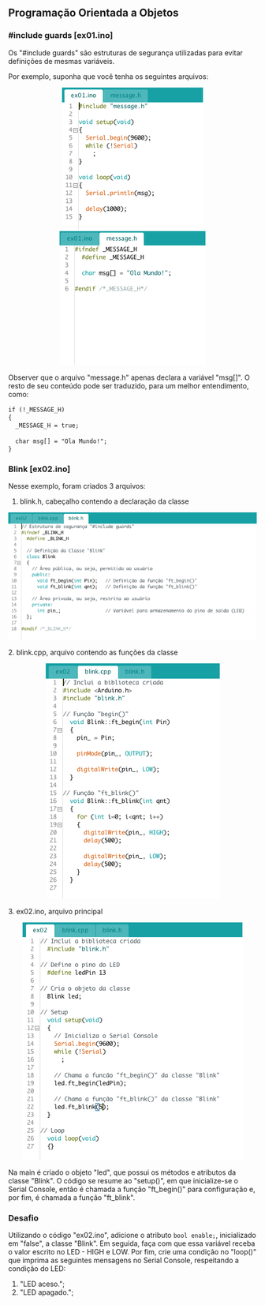## Programação Orientada a Objetos

### #include guards [ex01.ino]
Os "#include guards" são estruturas de segurança utilizadas para evitar definições de mesmas variáveis. 

Por exemplo, suponha que você tenha os seguintes arquivos:
<p align="center">
  <img src="ex01a.jpg">
  <img src="ex01b.jpg">
</p>

Observer que o arquivo "message.h" apenas declara a variável "msg[]". O resto de seu conteúdo pode ser traduzido, para um melhor entendimento, como:
```
if (!_MESSAGE_H)
{
  _MESSAGE_H = true;
  
  char msg[] = "Ola Mundo!";
}
```

### Blink [ex02.ino]
Nesse exemplo, foram criados 3 arquivos:
1. blink.h, cabeçalho contendo a declaração da classe
<p align="center">
  <img src="ex02a.jpg">
</p>
2. blink.cpp, arquivo contendo as funções da classe
<p align="center">
  <img src="ex02b.jpg">
</p>
3. ex02.ino, arquivo principal
<p align="center">
  <img src="ex02c.jpg">
</p>
Na main é criado o objeto "led", que possui os métodos e atributos da classe "Blink". O código se resume ao "setup()", em que inicialize-se o Serial Console, então é chamada a função "ft_begin()" para configuração e, por fim, é chamada a função "ft_blink".

### Desafio
Utilizando o código "ex02.ino", adicione o atributo ```bool enable;```, inicializado em "false", a classe "Blink". Em seguida, faça com que essa variável receba o valor escrito no LED - HIGH e LOW. Por fim, crie uma condição no "loop()" que imprima as seguintes mensagens no Serial Console, respeitando a condição do LED:
1. "LED aceso.";
2. "LED apagado.";
